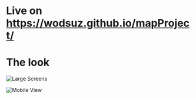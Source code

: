 # Live on https://wodsuz.github.io/mapProject/

# The look

![Large Screens](MapProjectFUllScreen.png)

![Mobile View](MapProjectIphone.png)
